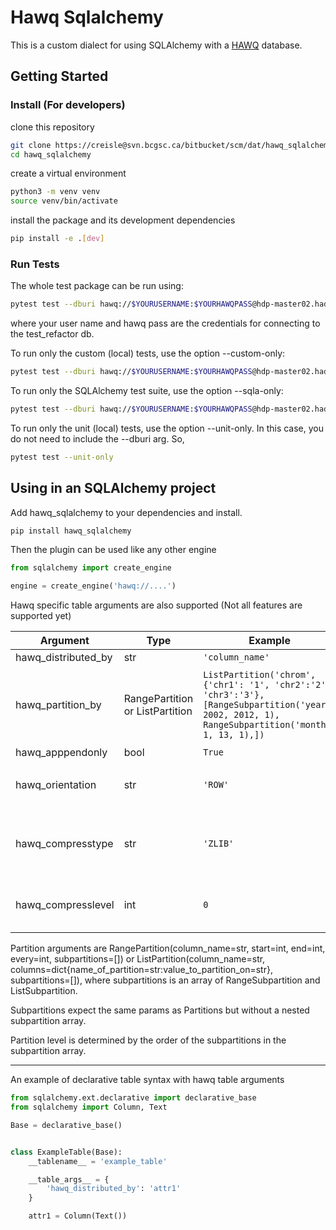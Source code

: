 
# Hawq Sqlalchemy

This is a custom dialect for using SQLAlchemy with a [HAWQ](http://hawq.apache.org/docs/userguide/2.3.0.0-incubating/tutorial/overview.html)
database.

## Getting Started

### Install (For developers)


clone this repository

```bash
git clone https://creisle@svn.bcgsc.ca/bitbucket/scm/dat/hawq_sqlalchemy.git
cd hawq_sqlalchemy
```

create a virtual environment

```bash
python3 -m venv venv
source venv/bin/activate
```

install the package and its development dependencies

```bash
pip install -e .[dev]
```

### Run Tests

The whole test package can be run using:

```bash
pytest test --dburi hawq://$YOURUSERNAME:$YOURHAWQPASS@hdp-master02.hadoop.bcgsc.ca:5432/test_refactor
```
where your user name and hawq pass are the credentials for connecting to the test_refactor db.

To run only the custom (local) tests, use the option --custom-only:
```bash
pytest test --dburi hawq://$YOURUSERNAME:$YOURHAWQPASS@hdp-master02.hadoop.bcgsc.ca:5432/test_refactor --custom-only
```

To run only the SQLAlchemy test suite, use the option --sqla-only:
```bash
pytest test --dburi hawq://$YOURUSERNAME:$YOURHAWQPASS@hdp-master02.hadoop.bcgsc.ca:5432/test_refactor --sqla-only
```

To run only the unit (local) tests, use the option --unit-only. In this case, you do not need to include the --dburi arg. So,
```bash
pytest test --unit-only
```


## Using in an SQLAlchemy project

Add hawq_sqlalchemy to your dependencies and install.

```bash
pip install hawq_sqlalchemy
```

Then the plugin can be used like any other engine

```python
from sqlalchemy import create_engine

engine = create_engine('hawq://....')
```

Hawq specific table arguments are also supported (Not all features are supported yet)

| Argument | Type | Example | Notes |
|----------|------|---------|-------|
| hawq_distributed_by | str | `'column_name'` | |
| hawq_partition_by | RangePartition or ListPartition | `ListPartition('chrom', {'chr1': '1', 'chr2':'2', 'chr3':'3'}, [RangeSubpartition('year', 2002, 2012, 1), RangeSubpartition('month', 1, 13, 1),])` | Does not currently support range partitioning on dates |
| hawq_apppendonly | bool | `True` | |
| hawq_orientation | str | `'ROW'` | expects one of `{'ROW', 'PARQUET'}` |
| hawq_compresstype | str | `'ZLIB'` | expects one of `{'ZLIB', 'SNAPPY', 'GZIP', 'NONE'}` |
| hawq_compresslevel | int | `0` | expects an integer between 0-9 |



Partition arguments are 
RangePartition(column_name=str, start=int, end=int, every=int, subpartitions=[]) or ListPartition(column_name=str, columns=dict{name_of_partition=str:value_to_partition_on=str}, subpartitions=[]),  where subpartitions is an array of RangeSubpartition and ListSubpartition. 

Subpartitions expect the same params as Partitions but without a nested subpartition array. 

Partition level is determined by the order of the subpartitions in the subpartition array. 


---

An example of declarative table syntax with hawq table arguments

```python
from sqlalchemy.ext.declarative import declarative_base
from sqlalchemy import Column, Text

Base = declarative_base()


class ExampleTable(Base):
    __tablename__ = 'example_table'

    __table_args__ = {
        'hawq_distributed_by': 'attr1'
    }

    attr1 = Column(Text())
```
